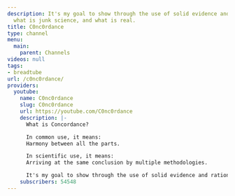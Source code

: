 ```yaml
---
description: It's my goal to show through the use of solid evidence and rational argument
  what is junk science, and what is real.
title: C0nc0rdance
type: channel
menu:
  main:
    parent: Channels
videos: null
tags:
- breadtube
url: /c0nc0rdance/
providers:
  youtube:
    name: C0nc0rdance
    slug: C0nc0rdance
    url: https://youtube.com/C0nc0rdance
    description: |-
      What is Concordance?

      In common use, it means:
      Harmony between all the parts.

      In scientific use, it means:
      Arriving at the same conclusion by multiple methodologies.

      It's my goal to show through the use of solid evidence and rational argument what is junk science, and what is real.
    subscribers: 54548
---
```

